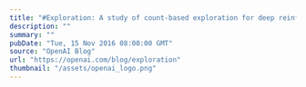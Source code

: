 ```yaml
---
title: "#Exploration: A study of count-based exploration for deep reinforcement learning"
description: ""
summary: ""
pubDate: "Tue, 15 Nov 2016 08:00:00 GMT"
source: "OpenAI Blog"
url: "https://openai.com/blog/exploration"
thumbnail: "/assets/openai_logo.png"
---
```


